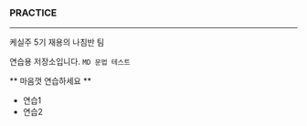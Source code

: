 ### PRACTICE

----

케실주 5기 재용의 나침반 팀 

연습용 저장소입니다. 
``` MD 문법 테스트 ```

** 마음껏 연습하세요 ** 
- 연습1 
- 연습2

